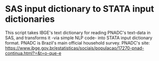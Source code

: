 # SAS input dictionary to STATA input dictionaries

This script takes IBGE's text dictionary for reading PNADC's text-data in SAS, and transforms it -via simple NLP code- into STATA input dictionary format.
  PNADC is Brazil's main official household survey. 
  PNADC's site: https://www.ibge.gov.br/estatisticas/sociais/populacao/17270-pnad-continua.html?=&t=o-que-e
